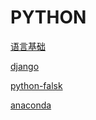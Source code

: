 # PYTHON

[语言基础](https://docs.python.org/zh-cn/3/tutorial/index.html)

[django](https://docs.djangoproject.com/zh-hans/4.1/)

[python-falsk](http://docs.jinkan.org/docs/flask/installation.html##installation)

[anaconda](https://www.anaconda.com/)